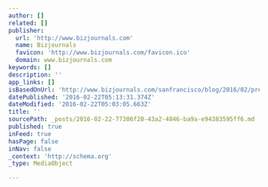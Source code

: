 ```yaml
---
author: []
related: []
publisher:
  url: 'http://www.bizjournals.com'
  name: Bizjournals
  favicon: 'http://www.bizjournals.com/favicon.ico'
  domain: www.bizjournals.com
keywords: []
description: ''
app_links: []
isBasedOnUrl: 'http://www.bizjournals.com/sanfrancisco/blog/2016/02/premier-cru-ordered-to-turn-over-secret-computer.html'
datePublished: '2016-02-22T05:13:31.374Z'
dateModified: '2016-02-22T05:03:05.663Z'
title: ''
sourcePath: _posts/2016-02-22-77306f20-43a2-4846-ba9a-e94383595ff6.md
published: true
inFeed: true
hasPage: false
inNav: false
_context: 'http://schema.org'
_type: MediaObject

---
```

<article style=""></article>
